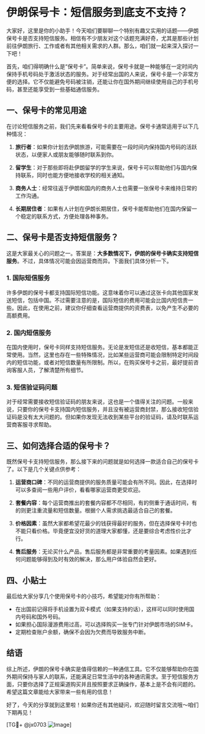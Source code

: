 # 伊朗保号卡：短信服务到底支不支持？

大家好，这里是你的小助手！今天咱们要聊聊一个特别有趣又实用的话题——伊朗保号卡是否支持短信服务。相信有不少朋友对这个话题充满好奇，尤其是那些计划前往伊朗旅行、工作或者有其他相关需求的人群。那么，咱们就一起来深入探讨一下吧！

首先，咱们得明确什么是“保号卡”。简单来说，保号卡就是一种能够在一定时间内保持手机号码处于激活状态的服务。对于经常出国的人来说，保号卡是一个非常方便的选择。它不仅能避免号码被注销，还能让你在国外期间继续使用自己的手机号码，甚至还能享受到一些基础通信服务。

## 一、保号卡的常见用途

在讨论短信服务之前，我们先来看看保号卡的主要用途。保号卡通常适用于以下几种情况：

1. **旅行者**：如果你计划去伊朗旅游，可能需要在一段时间内保持国内号码的活跃状态，以便家人或朋友能够随时联系到你。
   
2. **留学生**：对于那些即将赴伊朗留学的学生来说，保号卡可以帮助他们与国内保持联系，同时也能方便地接收学校的相关通知。

3. **商务人士**：经常往返于伊朗和国内的商务人士也需要一张保号卡来维持日常的工作沟通。

4. **长期居住者**：如果有人计划在伊朗长期居住，保号卡能帮助他们在国内保留一个稳定的联系方式，方便处理各种事务。

## 二、保号卡是否支持短信服务？

这是大家最关心的问题之一。答案是：**大多数情况下，伊朗的保号卡确实支持短信服务**。不过，具体情况可能会因运营商而异。下面我们具体分析一下。

### 1. 国际短信服务

许多伊朗的保号卡都支持国际短信功能。这意味着你可以通过这张卡向其他国家发送短信，包括中国。不过需要注意的是，国际短信的费用可能会比国内短信贵一些。因此，在使用之前，建议你仔细查看运营商提供的资费表，以免产生不必要的高额费用。

### 2. 国内短信服务

在国内使用时，保号卡同样支持短信服务。无论是发短信还是收短信，基本都能正常使用。当然，这里也存在一些特殊情况，比如某些运营商可能会限制特定时间段内的短信功能，或者对短信数量有所限制。所以，在购买保号卡之前，最好提前咨询客服人员，了解清楚所有细节。

### 3. 短信验证码问题

对于经常需要接收短信验证码的朋友来说，这也是一个值得关注的问题。一般来说，只要你的保号卡支持国内短信服务，并且没有被运营商封禁，那么接收短信验证码是没有太大问题的。但如果你发现无法收到某些平台的验证码，请及时联系运营商客服寻求帮助。

## 三、如何选择合适的保号卡？

既然保号卡支持短信服务，那么接下来的问题就是如何选择一款适合自己的保号卡了。以下是几个关键点供参考：

1. **运营商口碑**：不同的运营商提供的服务质量可能会有所不同。因此，在选择时可以多查阅一些用户评价，看看哪家运营商更受欢迎。

2. **套餐内容**：每个运营商推出的套餐内容都不尽相同，有的侧重于通话时间，有的则更注重流量和短信数量。根据个人需求挑选最适合自己的套餐。

3. **价格因素**：虽然大家都希望花最少的钱获得最好的服务，但在选择保号卡时也不能只看价格。毕竟便宜没好货的道理大家都懂，还是要综合考虑性价比才行。

4. **售后服务**：无论买什么产品，售后服务都是非常重要的考量因素。如果遇到任何问题能够得到及时有效的解决，那么用户体验自然会更好。

## 四、小贴士

最后给大家分享几个使用保号卡的小技巧，希望能对你有所帮助：

- 在出国前记得将手机设置为双卡模式（如果支持的话），这样可以同时使用国内号码和国外号码。
- 如果担心国际漫游费用过高，可以选择购买一张专门针对伊朗市场的SIM卡。
- 定期检查账户余额，确保不会因为欠费而导致服务中断。

## 结语

综上所述，伊朗的保号卡确实是值得信赖的一种通信工具。它不仅能够帮助你在国外期间保持与家人的联系，还能满足日常生活中的各种通讯需求。至于短信服务方面，只要你选择了正规渠道购买并且按照要求正确操作，基本上是不会有问题的。希望这篇文章能给大家带来一些有用的信息！

好了，今天的分享就到这里啦！如果你还有其他疑问，欢迎随时留言交流哦～咱们下期再见！

[TG💪+ @jx0703 ![Image](https://github.com/user-attachments/assets/dbca1d08-cadb-493c-b0ec-ad6f7a83f270)]
